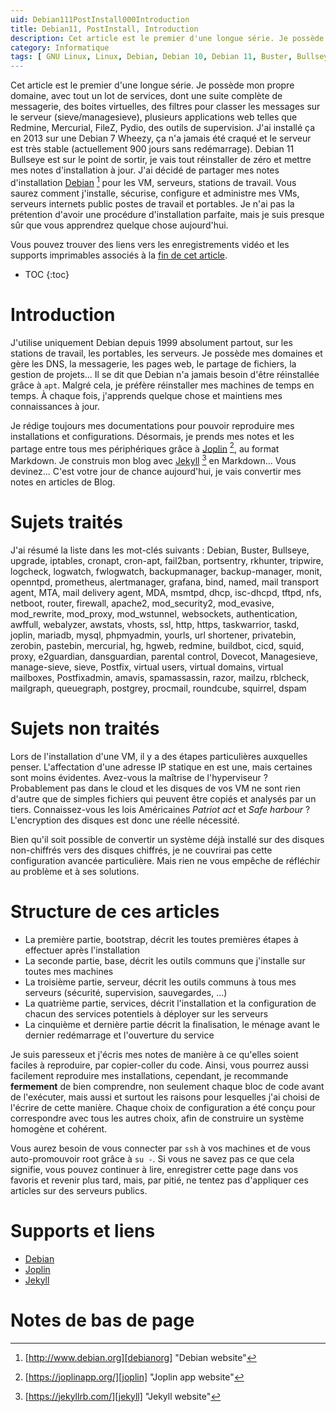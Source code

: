 ```yaml
---
uid: Debian111PostInstall000Introduction
title: Debian11, PostInstall, Introduction
description: Cet article est le premier d'une longue série. Je possède mon propre domaine, avec tout un lot de services, dont une suite complète de messagerie, des boites virtuelles, des filtres pour classer les messages sur le serveur (sieve/managesieve), plusieurs applications web telles que Redmine, Mercurial, FileZ, Pydio, des outils de supervision. Je vais tout réinstaller de zéro et mettre mes notes d'installation à jour. Vous saurez comment j'installe, sécurise, configure et administre mes VMs, serveurs internets public postes de travail et portables.
category: Informatique
tags: [ GNU Linux, Linux, Debian, Debian 10, Debian 11, Buster, Bullseye, Serveur, Installation, Mise à jour, IPTables, CronApt, Fail2Ban, PortSentry, RKHunter, Tripwire, Logcheck, Logwatch, FWLogwatch, BackupManager, Monit, OpenNTPd, Prometheus, AlertManager, Grafana, Bind, Named, Mail Transport Agent, MTA, Mail Delivery Agent, MDA, mSMTPd, DHCP, isc-DHCPd, TFTPd, NFS, NetBoot, Routeur, Firewall, Pare-feu, Apache2, mod_security2, mod_evasive, mod_rewrite, mod_proxy, mod_wstunnel, WebSockets, Authentification, Awffull, Webalyzer, Awstats, VHosts, SSL, HTTP, HTTPs, TaskWarrior, Taskd, Joplin, Mariadb, Mysql, PHPMyAdmin, YOURLS, URL Shortener, Shortener, Réducteur d'URL, PrivateBin, ZeroBin, PasteBin, Mercurial, Hg, HgWeb, Redmine, Buildbot, CICD, Squid, Proxy, e2Guardian, Dansguardian, Controle parental, Parental, Dovecot, Managesieve, Sieve, Postfix, Utilisateurs virtuels, Domaines virtuels, Adresses virtuelles, Boites virtuelles, Virtuel, PostfixAdmin, Amavis, SpamAssassin, Razor, Mailzu, RBLCheck, MailGraph, QueueGraph, PostGrey, Procmail, Roundcube, Squirrel, DSpam ]
---
```

Cet article est le premier d'une longue série. Je possède mon propre domaine, avec tout un lot de services, dont une suite complète de messagerie, des boites virtuelles, des filtres pour classer les messages sur le serveur (sieve/managesieve), plusieurs applications web telles que Redmine, Mercurial, FileZ, Pydio, des outils de supervision. J'ai installé ça en 2013 sur une Debian 7 Wheezy, ça n'a jamais été craqué et le serveur est très stable (actuellement 900 jours sans redémarrage). Debian 11 Bullseye est sur le point de sortir, je vais tout réinstaller de zéro et mettre mes notes d'installation à jour. J'ai décidé de partager mes notes d'installation [Debian][debianorg] [^1] pour les VM, serveurs, stations de travail. Vous saurez comment j'installe, sécurise, configure et administre mes VMs, serveurs internets public postes de travail et portables. Je n'ai pas la prétention d'avoir une procédure d'installation parfaite, mais je suis presque sûr que vous apprendrez quelque chose aujourd'hui.

Vous pouvez trouver des liens vers les enregistrements vidéo et les supports imprimables associés à la [fin de cet
article](#supports-et-liens).

* TOC
{:toc}

# Introduction

J'utilise uniquement Debian depuis 1999 absolument partout, sur les stations de travail, les portables, les serveurs. Je possède
mes domaines et gère les DNS, la messagerie, les pages web, le partage de fichiers, la gestion de projets... Il se dit que Debian
n'a jamais besoin d'être réinstallée grâce à `apt`. Malgré cela, je préfère réinstaller mes machines de temps en temps. À chaque
fois, j'apprends quelque chose et maintiens mes connaissances à jour.

Je rédige toujours mes documentations pour pouvoir reproduire mes installations et configurations. Désormais, je prends mes notes
et les partage entre tous mes périphériques grâce à [Joplin][Joplin] [^2], au format Markdown. Je construis mon blog avec
[Jekyll][Jekyll] [^3] en Markdown... Vous devinez... C'est votre jour de chance aujourd'hui, je vais convertir mes notes en
articles de Blog.

# Sujets traités

J'ai résumé la liste dans les mot-clés suivants :
Debian, Buster, Bullseye, upgrade, iptables, cronapt, cron-apt, fail2ban, portsentry, rkhunter, tripwire, logcheck, logwatch, fwlogwatch, backupmanager, backup-manager, monit, openntpd, prometheus, alertmanager, grafana, bind, named, mail transport agent, MTA, mail delivery agent, MDA, msmtpd, dhcp, isc-dhcpd, tftpd, nfs, netboot, router, firewall, apache2, mod_security2, mod_evasive, mod_rewrite, mod_proxy, mod_wstunnel, websockets, authentication, awffull, webalyzer, awstats, vhosts, ssl, http, https, taskwarrior, taskd, joplin, mariadb, mysql, phpmyadmin, yourls, url shortener, privatebin, zerobin, pastebin, mercurial, hg, hgweb, redmine, buildbot, cicd, squid, proxy, e2guardian, dansguardian, parental control, Dovecot, Managesieve, manage-sieve, sieve, Postfix, virtual users, virtual domains, virtual mailboxes, Postfixadmin, amavis, spamassassin, razor, mailzu, rblcheck, mailgraph, queuegraph, postgrey, procmail, roundcube, squirrel, dspam

# Sujets non traités

Lors de l'installation d'une VM, il y a des étapes particulières auxquelles penser. L'affectation d'une adresse IP statique en est
une, mais certaines sont moins évidentes. Avez-vous la maîtrise de l'hyperviseur ? Probablement pas dans le cloud et les disques
de vos VM ne sont rien d'autre que de simples fichiers qui peuvent être copiés et analysés par un tiers. Connaissez-vous les lois
Américaines *Patriot act* et *Safe harbour* ? L'encryption des disques est donc une réelle nécessité.

Bien qu'il soit possible de convertir un système déjà installé sur des disques non-chiffrés vers des disques chiffrés, je ne
couvrirai pas cette configuration avancée particulière. Mais rien ne vous empêche de réfléchir au problème et à ses solutions.

# Structure de ces articles

- La première partie, bootstrap, décrit les toutes premières étapes à effectuer après l'installation
- La seconde partie, base, décrit les outils communs que j'installe sur toutes mes machines
- La troisième partie, serveur, décrit les outils communs à tous mes serveurs (sécurité, supervision, sauvegardes, ...)
- La quatrième partie, services, décrit l'installation et la configuration de chacun des services potentiels à déployer sur les
  serveurs
- La cinquième et dernière partie décrit la finalisation, le ménage avant le dernier redémarrage et l'ouverture du service

Je suis paresseux et j'écris mes notes de manière à ce qu'elles soient faciles à reproduire, par copier-coller du code. Ainsi,
vous pourrez aussi facilement reproduire mes installations, cependant, je recommande **fermement** de bien comprendre, non
seulement chaque bloc de code avant de l'exécuter, mais aussi et surtout les raisons pour lesquelles j'ai choisi de l'écrire de
cette manière. Chaque choix de configuration a été conçu pour correspondre avec tous les autres choix, afin de construire un
système homogène et cohérent.

Vous aurez besoin de vous connecter par `ssh` à vos machines et de vous auto-promouvoir root grâce à `su -`. Si vous ne savez pas
ce que cela signifie, vous pouvez continuer à lire, enregistrer cette page dans vos favoris et revenir plus tard, mais, par pitié,
ne tentez pas d'appliquer ces articles sur des serveurs publics.

# Supports et liens

- [Debian][debianorg]
- [Joplin][joplin]
- [Jekyll][jekyll]

# Notes de bas de page

[debianorg]: http://www.debian.org "Debian website"
[^1]: [http://www.debian.org][debianorg] "Debian website"

[joplin]: https://joplinapp.org/ "Joplin app website"
[^2]: [https://joplinapp.org/][joplin] "Joplin app website"

[jekyll]: https://jekyllrb.com/ "Jekyll website"
[^3]: [https://jekyllrb.com/][jekyll] "Jekyll website"
